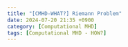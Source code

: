 ```yaml
---
title: "[CMHD-WHAT?] Riemann Problem"
date: 2024-07-20 21:35 +0900
category: [Computational MHD]
tags: [Computational MHD - HOW?]
---
```


<!-- ## 초보자를 위한 GitHub Blog 만들기 시리즈 -->

<!-- [초보자를 위한 GitHub Blog 만들기 - 1](https://wlqmffl0102.github.io/posts/Making-Git-blogs-for-beginners-1/)

[초보자를 위한 GitHub Blog 만들기 - 2](https://wlqmffl0102.github.io/posts/Making-Git-blogs-for-beginners-2/)

[초보자를 위한 GitHub Blog 만들기 - 3](https://wlqmffl0102.github.io/posts/Making-Git-blogs-for-beginners-3/)

[초보자를 위한 GitHub Blog 만들기 - 4](https://wlqmffl0102.github.io/posts/Making-Git-blogs-for-beginners-4/) -->

<!-- <br>
<br> -->
